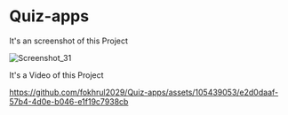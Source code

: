 # Quiz-apps

It's an screenshot of this Project

![Screenshot_31](https://github.com/fokhrul2029/Quiz-apps/assets/105439053/34591c88-7c50-43e2-9268-4ed5a4663c98)

It's a Video of this Project

https://github.com/fokhrul2029/Quiz-apps/assets/105439053/e2d0daaf-57b4-4d0e-b046-e1f19c7938cb

